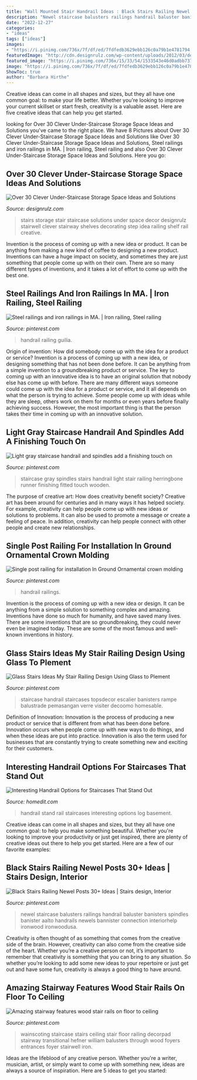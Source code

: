 ```yaml
---
title: "Wall Mounted Stair Handrail Ideas : Black Stairs Railing Newel Posts 30+ Ideas"
description: "Newel staircase balusters railings handrail baluster banisters spindles banister aalto handrails newels bannister connection interiorhelp ironwood ironwoodusa"
date: "2022-12-27"
categories:
- "ideas"
tags: ["ideas"]
images:
- "https://i.pinimg.com/736x/7f/df/ed/7fdfedb3629ebb126c0a79b1e4781794.jpg"
featuredImage: "http://cdn.designrulz.com/wp-content/uploads/2012/03/designrulz-stairs-storage-17.jpg"
featured_image: "https://i.pinimg.com/736x/15/33/54/1533543e46d0adbb737e79392bf1c298.jpg"
image: "https://i.pinimg.com/736x/7f/df/ed/7fdfedb3629ebb126c0a79b1e4781794.jpg"
ShowToc: true
author: "Barbara Hirthe"
---
```



Creative ideas can come in all shapes and sizes, but they all have one common goal: to make your life better. Whether you're looking to improve your current skillset or start fresh, creativity is a valuable asset. Here are five creative ideas that can help you get started.

	

		
looking for Over 30 Clever Under-Staircase Storage Space Ideas and Solutions you've came to the right place. We have 8 Pictures about Over 30 Clever Under-Staircase Storage Space Ideas and Solutions like Over 30 Clever Under-Staircase Storage Space Ideas and Solutions, Steel railings and iron railings in MA. | Iron railing, Steel railing and also Over 30 Clever Under-Staircase Storage Space Ideas and Solutions. Here you go:
		
    
## Over 30 Clever Under-Staircase Storage Space Ideas And Solutions

<img loading=lazy src="http://cdn.designrulz.com/wp-content/uploads/2012/03/designrulz-stairs-storage-17.jpg" onerror="this.onerror=null;this.src='https://tse3.mm.bing.net/th?id=OIP.xBMCPpfsX7GtYTN13NIb7wHaJ4&amp;pid=15.1';" alt="Over 30 Clever Under-Staircase Storage Space Ideas and Solutions">

_Source: designrulz.com_

>stairs storage stair staircase solutions under space decor designrulz stairwell clever stairway shelves decorating step idea railing shelf rail creative. 

	

Invention is the process of coming up with a new idea or product. It can be anything from making a new kind of coffee to designing a new product. Inventions can have a huge impact on society, and sometimes they are just something that people come up with on their own. There are so many different types of inventions, and it takes a lot of effort to come up with the best one.

    
## Steel Railings And Iron Railings In MA. | Iron Railing, Steel Railing

<img loading=lazy src="https://i.pinimg.com/736x/b2/97/82/b29782fde3cc894a4225fe63f715a95d.jpg" onerror="this.onerror=null;this.src='https://tse4.mm.bing.net/th?id=OIP.ikhKt6yeNWZrMU5hFj8MQAAAAA&amp;pid=15.1';" alt="Steel railings and iron railings in MA. | Iron railing, Steel railing">

_Source: pinterest.com_

>handrail railing guilia. 

	

Origin of invention: How did somebody come up with the idea for a product or service?
Invention is a process of coming up with a new idea, or designing something that has not been done before. It can be anything from a simple invention to a groundbreaking product or service. The key to coming up with an innovative idea is to have an original solution that nobody else has come up with before. There are many different ways someone could come up with the idea for a product or service, and it all depends on what the person is trying to achieve. Some people come up with ideas while they are sleep, others work on them for months or even years before finally achieving success. However, the most important thing is that the person takes their time in coming up with an innovative solution.

    
## Light Gray Staircase Handrail And Spindles Add A Finishing Touch On

<img loading=lazy src="https://i.pinimg.com/736x/15/33/54/1533543e46d0adbb737e79392bf1c298.jpg" onerror="this.onerror=null;this.src='https://tse4.mm.bing.net/th?id=OIP.6c7AwrMspRQPLDRqDUBz0AHaKQ&amp;pid=15.1';" alt="Light gray staircase handrail and spindles add a finishing touch on">

_Source: pinterest.com_

>staircase gray spindles stairs handrail light stair railing herringbone runner finishing fitted touch wooden. 

	

The purpose of creative art: How does creativity benefit society?
Creative art has been around for centuries and in many ways it has helped society. For example, creativity can help people come up with new ideas or solutions to problems. It can also be used to promote a message or create a feeling of peace. In addition, creativity can help people connect with other people and create new relationships.

    
## Single Post Railing For Installation In Ground Ornamental Crown Molding

<img loading=lazy src="https://i.pinimg.com/736x/d5/21/06/d521069fd3709af1ebff7006df490009.jpg" onerror="this.onerror=null;this.src='https://tse4.mm.bing.net/th?id=OIP.q5Fo9gdm8dHcnkdMAdIJCQHaJ4&amp;pid=15.1';" alt="Single post railing for installation In Ground Ornamental crown molding">

_Source: pinterest.com_

>handrail railings. 

	

Invention is the process of coming up with a new idea or design. It can be anything from a simple solution to something complex and amazing. Inventions have done so much for humanity, and have saved many lives. There are some inventions that are so groundbreaking, they could never even be imagined today. These are some of the most famous and well-known inventions in history.

    
## Glass Stairs Ideas My Stair Railing Design Using Glass To Plement

<img loading=lazy src="https://i.pinimg.com/736x/6a/09/ff/6a09ff54f2845c30dbca639324015112.jpg" onerror="this.onerror=null;this.src='https://tse4.mm.bing.net/th?id=OIP.3CYVU5iEOQYMVFz8J7qZSQHaLH&amp;pid=15.1';" alt="Glass Stairs Ideas My Stair Railing Design Using Glass to Plement">

_Source: pinterest.com_

>staircase handrail staircases topsdecor escalier banisters rampe balustrade pemasangan verre visiter decoomo homesable. 

	

Definition of Innovation:
Innovation is the process of producing a new product or service that is different from what has been done before. Innovation occurs when people come up with new ways to do things, and when these ideas are put into practice. Innovation is also the term used for businesses that are constantly trying to create something new and exciting for their customers.

    
## Interesting Handrail Options For Staircases That Stand Out

<img loading=lazy src="https://cdn.homedit.com/wp-content/uploads/2012/03/cable-rail-staircase.jpg" onerror="this.onerror=null;this.src='https://tse4.mm.bing.net/th?id=OIP.VJwWD4hlY6DcML6S0CIiogHaKx&amp;pid=15.1';" alt="Interesting Handrail Options for Staircases That Stand Out">

_Source: homedit.com_

>handrail stand rail staircases interesting options log basement. 

	

Creative ideas can come in all shapes and sizes, but they all have one common goal: to help you make something beautiful. Whether you're looking to improve your productivity or just get inspired, there are plenty of creative ideas out there to help you get started. Here are a few of our favorite examples: 

    
## Black Stairs Railing Newel Posts 30+ Ideas | Stairs Design, Interior

<img loading=lazy src="https://i.pinimg.com/736x/f9/97/ff/f997ff5ffb1c9e640efe914559e54366.jpg" onerror="this.onerror=null;this.src='https://tse4.mm.bing.net/th?id=OIP.TtxnYo9i98Z0cJZ5k3MKqwAAAA&amp;pid=15.1';" alt="Black Stairs Railing Newel Posts 30+ Ideas | Stairs design, Interior">

_Source: pinterest.com_

>newel staircase balusters railings handrail baluster banisters spindles banister aalto handrails newels bannister connection interiorhelp ironwood ironwoodusa. 

	

Creativity is often thought of as something that comes from the creative side of the brain. However, creativity can also come from the creative side of the heart. Whether you’re a creative person or not, it’s important to remember that creativity is something that you can bring to any situation. So whether you’re looking to add some new ideas to your repertoire or just get out and have some fun, creativity is always a good thing to have around.

    
## Amazing Stairway Features Wood Stair Rails On Floor To Ceiling

<img loading=lazy src="https://i.pinimg.com/736x/7f/df/ed/7fdfedb3629ebb126c0a79b1e4781794.jpg" onerror="this.onerror=null;this.src='https://tse1.mm.bing.net/th?id=OIP.Nqhvj1KPl-KeetD1hDXSXwHaLU&amp;pid=15.1';" alt="Amazing stairway features wood stair rails on floor to ceiling">

_Source: pinterest.com_

>wainscoting staircase stairs ceiling stair floor railing decorpad stairway transitional hefner william balusters through wood foyers entrances foyer stairwell iron. 

	

Ideas are the lifeblood of any creative person. Whether you're a writer, musician, artist, or simply want to come up with something new, ideas are always a source of inspiration. Here are 5 ideas to get you started: 

